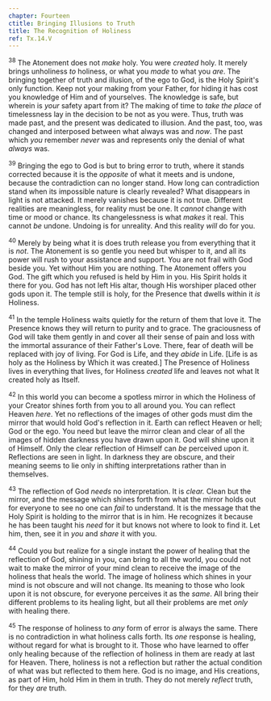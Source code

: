 ```yaml
---
chapter: Fourteen
ctitle: Bringing Illusions to Truth
title: The Recognition of Holiness
ref: Tx.14.V
---
```


<sup>38</sup> The Atonement does not *make* holy. You were *created* holy. It
merely brings unholiness *to* holiness, or what you *made* to what you
*are*. The bringing together of truth and illusion, of the ego to God,
is the Holy Spirit's only function. Keep not your making from your
Father, for hiding it has cost you knowledge of Him and of yourselves.
The knowledge is safe, but wherein is *your* safety apart from it? The
making of time to *take the place* of timelessness lay in the decision
to be not as you were. Thus, truth was made past, and the present was
dedicated to illusion. And the past, too, was changed and interposed
between what always was and *now*. The past which *you* remember *never*
was and represents only the denial of what *always* was.

<sup>39</sup> Bringing the ego to God is but to bring error to truth, where it
stands corrected because it is the *opposite* of what it meets and is
undone, because the contradiction can no longer stand. How long can
contradiction stand when its impossible nature is clearly revealed? What
disappears in light is not attacked. It merely vanishes because it is
not true. Different realities are meaningless, for reality must be one.
It *cannot* change with time or mood or chance. Its changelessness is
what *makes* it real. This cannot *be* undone. Undoing is for unreality.
And this reality *will* do for you.

<sup>40</sup> Merely by being what it is does truth release you from everything
that it is *not*. The Atonement is so gentle you need but whisper to it,
and all its power will rush to your assistance and support. You are not
frail with God beside you. Yet without Him you are nothing. The
Atonement offers you God. The gift which you refused is held by Him in
you. His Spirit holds it there for you. God has not left His altar,
though His worshiper placed other gods upon it. The temple still is
holy, for the Presence that dwells within it *is* Holiness.

<sup>41</sup> In the temple Holiness waits quietly for the return of them that love
it. The Presence knows they will return to purity and to grace. The
graciousness of God will take them gently in and cover all their sense
of pain and loss with the immortal assurance of their Father's Love.
There, fear of death will be replaced with joy of living. For God is
Life, and they *abide* in Life. \[Life is as holy as the Holiness by
Which it was created.\] The Presence of Holiness lives in everything
that lives, for Holiness *created* life and leaves not what It created
holy as Itself.

<sup>42</sup> In this world you can become a spotless mirror in which the Holiness
of your Creator shines forth from you to all around you. You can reflect
Heaven *here*. Yet no reflections of the images of other gods must dim
the mirror that would hold God's reflection in it. Earth can reflect
Heaven or hell; God or the ego. You need but leave the mirror clean and
clear of all the images of hidden darkness you have drawn upon it. God
will shine upon it of Himself. Only the clear reflection of Himself can
*be* perceived upon it. Reflections are seen in light. In darkness they
are obscure, and their meaning seems to lie only in shifting
interpretations rather than in themselves.

<sup>43</sup> The reflection of God *needs* no interpretation. It is *clear.* Clean
but the mirror, and the message which shines forth from what the mirror
holds out for everyone to see no one can *fail* to understand. It is the
message that the Holy Spirit is holding to the mirror that is in him. He
recognizes it because he has been taught his *need* for it but knows not
where to look to find it. Let him, then, see it in *you* and *share* it
with you.

<sup>44</sup> Could you but realize for a single instant the power of healing that
the reflection of God, shining in you, can bring to all the world, you
could not wait to make the mirror of your mind clean to receive the
image of the holiness that heals the world. The image of holiness which
shines in your mind is not obscure and will not change. Its meaning to
those who look upon it is not obscure, for everyone perceives it as the
*same*. All bring their different problems to its healing light, but all
their problems are met *only* with healing there.

<sup>45</sup> The response of holiness to *any* form of error is always the same.
There is no contradiction in what holiness calls forth. Its *one*
response is healing, without regard for what is brought to it. Those who
have learned to offer only healing because of the reflection of holiness
in them are ready at last for Heaven. There, holiness is not a
reflection but rather the actual condition of what was but reflected to
them here. God is no image, and His creations, as part of Him, hold Him
in them in truth. They do not merely *reflect* truth, for they *are*
truth.

